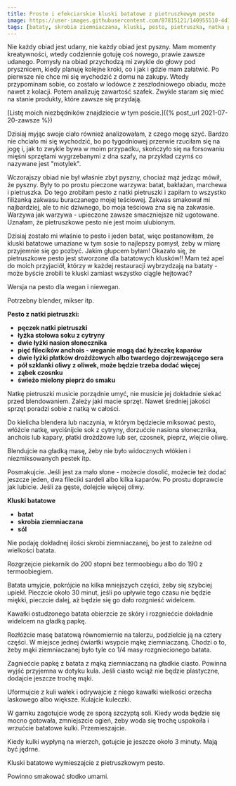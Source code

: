 ```yaml
---
title: Proste i efekciarskie kluski batatowe z pietruszkowym pesto
image: https://user-images.githubusercontent.com/87815121/140955510-4d1e6229-01b2-45bd-af2c-6812df1b65ff.jpeg
tags: [bataty, skrobia ziemniaczana, kluski, pesto, pietruszka, natka pietruszki,słonecznik, płatki drożdżowe, łatwy obiad, gotowanie, oliwa, anchovis, sardele]
---
```


Nie każdy obiad jest udany, nie każdy obiad jest pyszny. Mam momenty kreatywności, wtedy codziennie gotuję coś nowego, prawie zawsze udanego.
Pomysły na obiad przychodzą mi zwykle do głowy pod prysznicem, kiedy planuję kolejne kroki, co i jak i gdzie mam załatwić. Po pierwsze nie chce mi się 
wychodzić z domu na zakupy. Wtedy przypominam sobie, co zostało w lodówce z zeszłodniowego obiadu, może nawet z kolacji. Potem analizuję zawartość szafek. Zwykle staram się mieć na stanie produkty, które zawsze się przydają. 

[Listę moich niezbędników znajdziecie w tym poście.]({% post_url 2021-07-20-zawsze %})

Dzisiaj myjąc swoje ciało również analizowałam, z czego mogę szyć. Bardzo nie chciało mi się wychodzić, bo po tygodniowej przerwie rzuciłam się na jogę
i, jak to zwykle bywa w moim przypadku, skończyło się na forsowaniu mięśni sprzętami wygrzebanymi z dna szafy, na przykład czymś co nazywane jest 
"motylek". 

Wczorajszy obiad nie był właśnie zbyt pyszny, chociaż mąż jedząc mówił, że pyszny. Były to po prostu pieczone warzywa: batat, bakłażan, marchewa i pietruszka. 
Do tego zrobiłam pesto z natki pietruszki i zapiłam to wszystko filiżanką zakwasu buraczanego mojej teściowej. Zakwas smakował mi najbardziej, ale to nic dziwnego, 
bo moja teściowa zna się na zakwasie. Warzywa jak warzywa - upieczone zawsze smaczniejsze niż ugotowane. Uznałam, że pietruszkowe pesto nie jest moim ulubionym. 

Dzisiaj zostało mi właśnie to pesto i jeden batat, więc postanowiłam, że kluski batatowe umaziane w tym sosie to najlepszy pomysł, żeby w miarę przyjemnie się 
go pozbyć. Jakim głupcem byłam! Okazało się, że pietruszkowe pesto jest stworzone dla batatowych klusków!! Mam też apel do moich przyjaciół, którzy w każdej restauracji wybrzydzają na bataty - może byście zrobili te kluski zamiast wszystko ciągle hejtować?

Wersja na pesto dla wegan i niewegan.

Potrzebny blender, mikser itp.

**Pesto z natki pietruszki:**

- **pęczek natki pietruszki**
- **łyżka stołowa soku z cytryny**
- **dwie łyżki nasion słonecznika**
- **pięć filecików anchois - weganie mogą dać łyżeczkę kaparów**
- **dwie łyżki płatków drożdżowych albo twardego dojrzewającego sera**
- **pół szklanki oliwy z oliwek, może będzie trzeba dodać więcej**
- **ząbek czosnku**
- **świeżo mielony pieprz do smaku**

Natkę pietruszki musicie porządnie umyć, nie musicie jej dokładnie siekać przed blendowaniem. Zależy jaki macie sprzęt. Nawet średniej jakości sprzęt 
poradzi sobie z natką w całości. 

Do kielicha blendera lub naczynia, w którym będziecie miksować pesto, włóżcie natkę, wyciśnijcie sok z cytryny, dorzućcie nasiona słonecznika, anchois 
lub kapary, płatki drożdżowe lub ser, czosnek, pieprz, wlejcie oliwę. 

Blendujcie na gładką masę, żeby nie było widocznych włókien i niezmiksowanych pestek itp. 

Posmakujcie. Jeśli jest za mało słone - możecie dosolić, możecie też dodać jeszcze jeden, dwa fileciki sardeli albo kilka kaparów. Po prostu doprawcie jak lubicie. 
Jeśli za gęste, dolejcie więcej oliwy.

**Kluski batatowe**

- **batat**
- **skrobia ziemniaczana**
- **sól**

Nie podaję dokładnej ilości skrobi ziemniaczanej, bo jest to zależne od wielkości batata.

Rozgrzejcie piekarnik do 200 stopni bez termoobiegu albo do 190 z termoobiegiem. 

Batata umyjcie, pokrójcie na kilka mniejszych części, żeby się szybciej upiekł. Pieczcie około 30 minut, jeśli po upływie tego czasu nie będzie miękki,
pieczcie dalej, aż będzie się go dało rozgnieść widelcem. 

Kawałki ostudzonego batata obierzcie ze skóry i rozgniećcie dokładnie widelcem na gładką papkę. 

Rozłóżcie masę batatową równomiernie na talerzu, podzielcie ją na cztery części. W miejsce jednej ćwiartki wsypcie mąkę ziemniaczaną. Chodzi o to, 
żeby mąki ziemniaczanej było tyle co 1/4 masy rozgniecionego batata.

Zagniećcie papkę z batata z mąką ziemniaczaną na gładkie ciasto. Powinna wyjść przyjemna w dotyku kula. Jeśli ciasto wciąż nie będzie plastyczne, 
dodajcie jeszcze trochę mąki. 

Uformujcie z kuli wałek i odrywajcie z niego kawałki wielkości orzecha laskowego albo większe. Kulajcie kuleczki.

W garnku zagotujcie wodę ze sporą szczyptą soli. Kiedy woda będzie się mocno gotowała, zmniejszcie ogień, żeby woda się trochę uspokoiła i wrzućcie 
batatowe kulki. Przemieszajcie.

Kiedy kulki wypłyną na wierzch, gotujcie je jeszcze około 3 minuty. Mają być jędrne. 

Kluski batatowe wymieszajcie z pietruszkowym pesto. 

Powinno smakować słodko umami.

